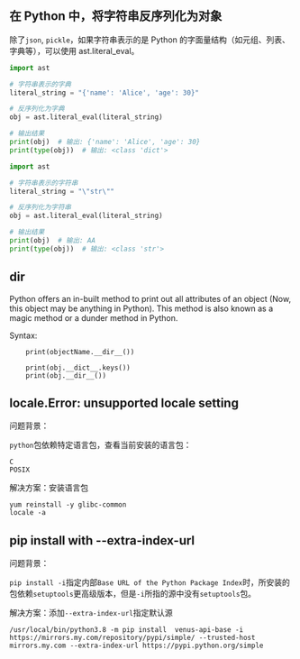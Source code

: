 ## 在 Python 中，将字符串反序列化为对象
除了`json`, `pickle`，如果字符串表示的是 Python 的字面量结构（如元组、列表、字典等），可以使用 ast.literal_eval。
```python
import ast

# 字符串表示的字典
literal_string = "{'name': 'Alice', 'age': 30}"

# 反序列化为字典
obj = ast.literal_eval(literal_string)

# 输出结果
print(obj)  # 输出: {'name': 'Alice', 'age': 30}
print(type(obj))  # 输出: <class 'dict'>
```

```python
import ast

# 字符串表示的字符串
literal_string = "\"str\""

# 反序列化为字符串
obj = ast.literal_eval(literal_string)

# 输出结果
print(obj)  # 输出: AA
print(type(obj))  # 输出: <class 'str'>
```

## __dir__
Python offers an in-built method to print out all attributes of an object (Now, this object may be anything in Python). This method is also known as a magic method or a dunder method in Python.

Syntax:
```
    print(objectName.__dir__())

    print(obj.__dict__.keys())
    print(obj.__dir__())
```

## locale.Error: unsupported locale setting
问题背景：

`python`包依赖特定语言包，查看当前安装的语言包：
```# locale -a
C
POSIX
```


解决方案：安装语言包


```
yum reinstall -y glibc-common
locale -a
```



## pip install with --extra-index-url
问题背景：

`pip install -i`指定内部`Base URL of the Python Package Index`时，所安装的包依赖`setuptools`更高级版本，但是`-i`所指的源中没有`setuptools`包。


解决方案：添加`--extra-index-url`指定默认源

```
/usr/local/bin/python3.8 -m pip install  venus-api-base -i https://mirrors.my.com/repository/pypi/simple/ --trusted-host mirrors.my.com --extra-index-url https://pypi.python.org/simple
```
